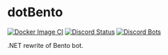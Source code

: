 # dotBento
[![Docker Image CI](https://github.com/thebentobot/dotBento/actions/workflows/dotnet.yml/badge.svg?branch=master)](https://github.com/thebentobot/dotBento/actions/workflows/dotnet.yml)
[![Discord Status](https://top.gg/api/widget/status/787041583580184609.svg?noavatar=true)](https://top.gg/bot/787041583580184609)
[![Discord Bots](https://top.gg/api/widget/servers/787041583580184609.svg?noavatar=true)](https://top.gg/bot/787041583580184609)

.NET rewrite of Bento bot.
